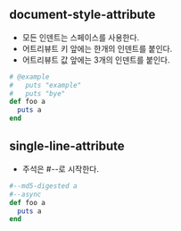document-style-attribute
----
* 모든 인덴트는 스페이스를 사용한다.
* 어트리뷰트 키 앞에는 한개의 인덴트를 붙인다.
* 어트리뷰트 값 앞에는 3개의 인덴트를 붙인다.

```rb
# @example
#   puts "example"
#   puts "bye"
def foo a
  puts a
end
```

single-line-attribute
----
* 주석은 #--로 시작한다.

```rb
#--md5-digested a
#--async
def foo a
  puts a
end
```
